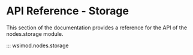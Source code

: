 # API Reference - Storage

This section of the documentation provides a reference for the API of the nodes.storage module.

::: wsimod.nodes.storage
